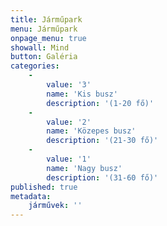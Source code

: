 ```yaml
---
title: Járműpark
menu: Járműpark
onpage_menu: true
showall: Mind
button: Galéria
categories:
    -
        value: '3'
        name: 'Kis busz'
        description: '(1-20 fő)'
    -
        value: '2'
        name: 'Közepes busz'
        description: '(21-30 fő)'
    -
        value: '1'
        name: 'Nagy busz'
        description: '(31-60 fő)'
published: true
metadata:
    járművek: ''
---
```


